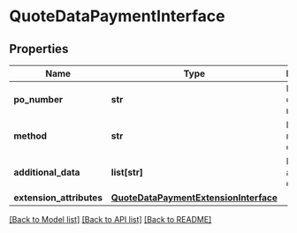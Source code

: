# QuoteDataPaymentInterface

## Properties
Name | Type | Description | Notes
------------ | ------------- | ------------- | -------------
**po_number** | **str** | Purchase order number | [optional] 
**method** | **str** | Payment method code | 
**additional_data** | **list[str]** | Payment additional details | [optional] 
**extension_attributes** | [**QuoteDataPaymentExtensionInterface**](QuoteDataPaymentExtensionInterface.md) |  | [optional] 

[[Back to Model list]](../README.md#documentation-for-models) [[Back to API list]](../README.md#documentation-for-api-endpoints) [[Back to README]](../README.md)


